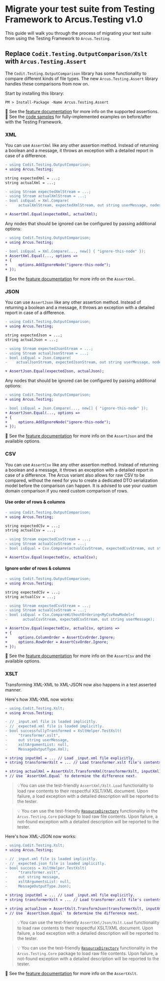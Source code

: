 # Migrate your test suite from Testing Framework to Arcus.Testing v1.0
This guide will walk you through the process of migrating your test suite from using the Testing Framework to `Arcus.Testing`.

## Replace `Codit.Testing.OutputComparison/Xslt` with `Arcus.Testing.Assert`
The `Codit.Testing.OutputComparison` library has some functionality to compare different kinds of file types. The new `Arcus.Testing.Assert` library handles these comparisons from now on.

Start by installing this library:
```shell
PM > Install-Package -Name Arcus.Testing.Assert
```

🔗 See the [feature documentation](../02-Features/assertion.md) for more info on the supported assertions.
🔗 See the [code samples](https://github.com/arcus-azure/arcus.testing/tree/main/samples) for fully-implemented examples on before/after with the Testing Framework.

### XML
You can use `AssertXml` like any other assertion method. Instead of returning a boolean and a message, it throws an exception with a detailed report in case of a difference.

```diff
- using Codit.Testing.OutputComparison;
+ using Arcus.Testing;

string expectedXml = ...;
string actualXml = ...;

- using Stream expectedXmlStream = ...;
- using Stream actualXmlStream = ...;
- bool isEqual = Xml.Compare(
-     actualXmlStream, expectedXmlStream, out string userMessage, nodesToIgnore: Array.Empty<string>());

+ AssertXml.Equal(expectedXml, actualXml);
```

Any nodes that should be ignored can be configured by passing additional options:

```diff
- using Codit.Testing.OutputComparison;
+ using Arcus.Testing;

- bool isEqual = Xml.Compare(..., new[] { "ignore-this-node" });
+ AssertXml.Equal(..., options =>
+ {
+     options.AddIgnoreNode("ignore-this-node");
+ });
```

🔗 See the [feature documentation](../02-Features/assertion.md) for more info on the `AssertXml`.

### JSON
You can use `AssertJson` like any other assertion method. Instead of returning a boolean and a message, it throws an exception with a detailed report in case of a difference.

```diff
- using Codit.Testing.OutputComparison;
+ using Arcus.Testing;

string expectedJson = ...;
string actualJson = ...;

- using Stream expectedJsonStream = ...;
- using Stream actualJsonStream = ...;
- bool isEqual = Json.Compare(
-    actualJsonStream, expectedJsonStream, out string userMessage, nodesToIgnore: Array.Empty<string>());

+ AssertJson.Equal(expectedJson, actualJson);
```

Any nodes that should be ignored can be configured by passing additional options:

```diff
- using Codit.Testing.OutputComparison;
+ using Arcus.Testing;

- bool isEqual = Json.Compare(..., new[] { "ignore-this-node" });
+ AssertJson.Equal(..., options =>
+ {
+     options.AddIgnoreNode("ignore-this-node");
+ });
```

🔗 See the [feature documentation](../02-Features/assertion.md) for more info on the `AssertJson` and the available options.

### CSV
You can use `AssertCsv` like any other assertion method. Instead of returning a boolean and a message, it throws an exception with a detailed report in case of a difference. The Arcus variant also allows for raw CSV to be compared, without the need for you to create a dedicated DTO serialization model before the comparison can happen. It is advised to use your custom domain comparison if you need custom comparison of rows.

#### Use order of rows & columns

```diff
- using Codit.Testing.OutputComparison;
+ using Arcus.Testing;

string expectedCSv = ...;
string actualCsv = ...;

- using Stream expectedCsvStream = ...;
- using Stream actualCsvStream = ...;
- bool isEqual = Csv.Compare(actualCsvStream, expectedCsvStream, out string userMessage);

+ AssertCsv.Equal(expectedCsv, actualCsv);
```

#### Ignore order of rows & columns

```diff
- using Codit.Testing.OutputComparison;
+ using Arcus.Testing;

string expectedCSv = ...;
string actualCsv = ...;

- using Stream expectedCsvStream = ...;
- using Stream actualCsvStream = ...;
- bool isEqual = Csv.CompareWithoutOrdering<MyCsvRowModel>(
-       actualCsvStream, expectedCsvStream, out string userMessage);

+ AssertCsv.Equal(expectedCsv, actualCsv, options =>
+ {
+     options.ColumnOrder = AssertCsvOrder.Ignore;
+     options.RowOrder = AssertCsvOrder.Ignore;
+ });
```

🔗 See the [feature documentation](../02-Features/assertion.md) for more info on the `AssertCsv` and the available options.

### XSLT
Transforming XML-XML to XML-JSON now also happens in a test asserted manner.

Here's how XML-XML now works:

```diff
- using.Codit.Testing.Xslt;
+ using Arcus.Testing;

- // _input.xml file is loaded implicitly.
- // _expected.xml file is loaded implicitly.
- bool successfullyTransformed = XsltHelper.TestXslt(
-     "transformer.xslt",
-     out string userMessage,
-     xsltArgumentList: null,
-     MessageOutputType.Xml);

+ string inputXml = ... // Load _input.xml file explicitly.
+ string transformerXslt = ... // Load transformer.xslt file's contents here.

+ string actualXml = AssertXslt.TransformXml(transformerXslt, inputXml);
+ // Use `AssertXml.Equal` to determine the difference next.
```

> 💡You can use the test-friendly `AssertXml/Xslt.Load` functionality to load raw contents to their respectful XSLT/XML document. Upon failure, a load exception with a detailed description will be reported to the tester.

> 💡 You can use the test-friendly [`ResourceDirectory`](../02-Features/core.md) functionality in the `Arcus.Testing.Core` package to load raw file contents. Upon failure, a not-found exception with a detailed description will be reported to the tester.

Here's how XML-JSON now works:

```diff
- using.Codit.Testing.Xslt;
+ using Arcus.Testing;

- // _input.xml file is loaded implicitly.
- // _expected.json file is loaded implicitly.
- bool success = XsltHelper.TestXslt(
-     "transformer.xslt",
-     out string message,
-     xsltArgumentsList: null,
-     MessageOutputType.Json);

+ string inputXml = ... // Load _input.xml file explicitly.
+ string transformerXslt = ... // Load transformer.xslt file's contents here.

+ string actualJson = AssertXslt.TransformJson(transformerXslt, inputXml);
+ // Use `AssertJson.Equal` to determine the difference next.
```

> 💡You can use the test-friendly `AssertXml/Json/Xslt.Load` functionality to load raw contents to their respectful XSLT/XML document. Upon failure, a load exception with a detailed description will be reported to the tester.

> 💡 You can use the test-friendly [`ResourceDirectory`](../02-Features/core.md) functionality in the `Arcus.Testing.Core` package to load raw file contents. Upon failure, a not-found exception with a detailed description will be reported to the tester.

🔗 See the [feature documentation](../02-Features/assertion.md) for more info on the `AssertXslt`.
